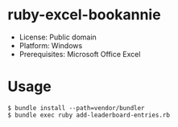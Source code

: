 ruby-excel-bookannie
====================
- License: Public domain
- Platform: Windows
- Prerequisites: Microsoft Office Excel

Usage
====================

    $ bundle install --path=vendor/bundler
    $ bundle exec ruby add-leaderboard-entries.rb
